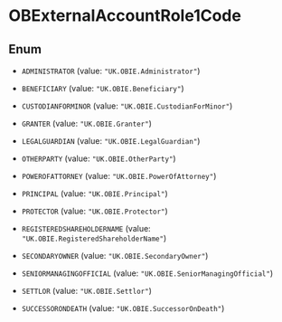 

# OBExternalAccountRole1Code

## Enum


* `ADMINISTRATOR` (value: `"UK.OBIE.Administrator"`)

* `BENEFICIARY` (value: `"UK.OBIE.Beneficiary"`)

* `CUSTODIANFORMINOR` (value: `"UK.OBIE.CustodianForMinor"`)

* `GRANTER` (value: `"UK.OBIE.Granter"`)

* `LEGALGUARDIAN` (value: `"UK.OBIE.LegalGuardian"`)

* `OTHERPARTY` (value: `"UK.OBIE.OtherParty"`)

* `POWEROFATTORNEY` (value: `"UK.OBIE.PowerOfAttorney"`)

* `PRINCIPAL` (value: `"UK.OBIE.Principal"`)

* `PROTECTOR` (value: `"UK.OBIE.Protector"`)

* `REGISTEREDSHAREHOLDERNAME` (value: `"UK.OBIE.RegisteredShareholderName"`)

* `SECONDARYOWNER` (value: `"UK.OBIE.SecondaryOwner"`)

* `SENIORMANAGINGOFFICIAL` (value: `"UK.OBIE.SeniorManagingOfficial"`)

* `SETTLOR` (value: `"UK.OBIE.Settlor"`)

* `SUCCESSORONDEATH` (value: `"UK.OBIE.SuccessorOnDeath"`)



